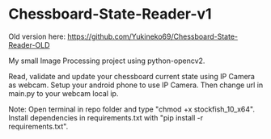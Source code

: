# Chessboard-State-Reader-v1

Old version here: https://github.com/Yukineko69/Chessboard-State-Reader-OLD

My small Image Processing project using python-opencv2.

Read, validate and update your chessboard current state using IP Camera as webcam.
  Setup your android phone to use IP Camera.
Then change url in main.py to your webcam local ip.

Note:
Open terminal in repo folder and type "chmod +x stockfish_10_x64".
Install dependencies in requirements.txt with "pip install -r requirements.txt".
